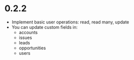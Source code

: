 # 0.2.2

- Implement basic user operations: read, read many, update
- You can update custom fields in:
  - accounts
  - issues
  - leads
  - opportunities
  - users
 

